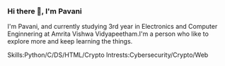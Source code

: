 ### Hi there 👋, I'm Pavani
I'm Pavani, and currently studying 3rd year in Electronics and Computer Enginnering at Amrita Vishwa Vidyapeetham.I'm a person who like to explore more and keep learning the things.

Skills:Python/C/DS/HTML/Crypto
Intrests:Cybersecurity/Crypto/Web

